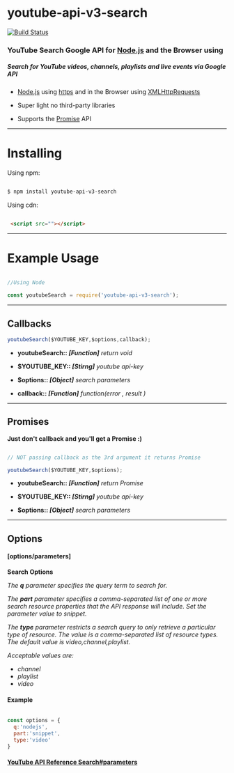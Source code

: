 # youtube-api-v3-search


[![Build Status](https://travis-ci.org/LionRoar/youtube-api-v3-search.svg?branch=master)](https://travis-ci.org/LionRoar/youtube-api-v3-search)

### YouTube Search Google API for [Node.js](https://nodejs.org/en) and the Browser using


##### Search for YouTube videos, channels, playlists and live events via Google API



* [Node.js](https://nodejs.org/en) using [https](https://nodejs.org/api/https.html) and in the Browser using [XMLHttpRequests ](https://developer.mozilla.org/en-US/docs/Web/API/XMLHttpRequest)

* Super light no third-party libraries
* Supports the [Promise](https://developer.mozilla.org/en-US/docs/Web/JavaScript/Reference/Global_Objects/Promise) API

-----------------

Installing
==========

Using npm:

```bash

$ npm install youtube-api-v3-search
```

Using cdn:

```html

 <script src=""></script>
 ```

-----------------

Example Usage
=============

```js

//Using Node

const youtubeSearch = require('youtube-api-v3-search');

```

-----------------



## Callbacks



```js
youtubeSearch($YOUTUBE_KEY,$options,callback);
```
* **youtubeSearch:: _[Function]_**  _return void_

* **$YOUTUBE_KEY::  *[Stirng]***  _youtube api-key_

* **$options:: _[Object]_**  _search parameters_


* **callback:: _[Function]_** _function(error , result )_

-----------------


## Promises


__Just don't callback and you'll get a Promise :)__


```js

// NOT passing callback as the 3rd argument it returns Promise

youtubeSearch($YOUTUBE_KEY,$options);
```
* **youtubeSearch:: _[Function]_** _return Promise_

* **$YOUTUBE_KEY:: *[Stirng]*** _youtube api-key_

* **$options:: _[Object]_** _search parameters_


-----------------

## Options
#### [options/parameters]

**Search Options**

_The **q** parameter specifies the query term to search for._

_The **part** parameter specifies a comma-separated list of one or more search resource properties that the API response will include. Set the parameter value to snippet._


_The **type** parameter restricts a search query to only retrieve a particular type of resource. The value is a comma-separated list of resource types. The default value is video,channel,playlist._

_Acceptable values are:_
* _channel_
* _playlist_
* _video_


#### Example

```js

const options = {
  q:'nodejs',
  part:'snippet',
  type:'video'
}
```


#### [YouTube API Reference Search#parameters](https://developers.google.com/youtube/v3/docs/search/list#parameters)
